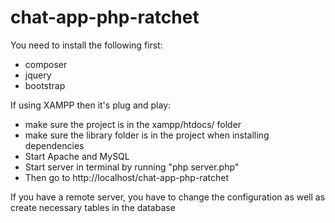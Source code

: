 # chat-app-php-ratchet

You need to install the following first:
* composer
* jquery
* bootstrap

If using XAMPP then it's plug and play:
* make sure the project is in the xampp/htdocs/ folder
* make sure the library folder is in the project when installing dependencies 
* Start Apache and MySQL
* Start server in terminal by running "php server.php"
* Then go to http://localhost/chat-app-php-ratchet

If you have a remote server, you have to change the configuration as well as create necessary tables in the database
